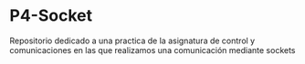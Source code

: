 # P4-Socket
Repositorio dedicado a una practica de la asignatura de control y comunicaciones en las que realizamos una comunicación mediante sockets
